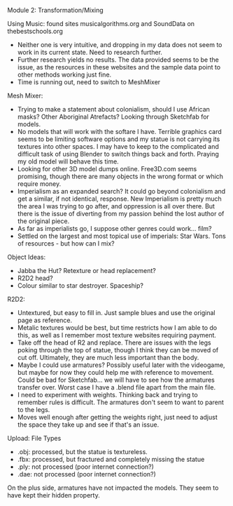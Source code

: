 Module 2: Transformation/Mixing

Using Music: found sites musicalgorithms.org and SoundData on thebestschools.org

- Neither one is very intuitive, and dropping in my data does not seem to work in its current state. Need to research further. 
- Further research yields no results. The data provided seems to be the issue, as the resources in these websites and the sample data point to other methods working just fine.
- Time is running out, need to switch to MeshMixer

Mesh Mixer:

- Trying to make a statement about colonialism, should I use African masks? Other Aboriginal Atrefacts? Looking through Sketchfab for models.
- No models that will work with the softare I have. Terrible graphics card seems to be limiting software options and my statue is not carrying its textures into other spaces. I may have to keep to the complicated and difficult task of using Blender to switch things back and forth. Praying my old model will behave this time.
- Looking for other 3D model dumps online. Free3D.com seems promising, though there are many objects in the wrong format or which require money.
- Imperialism as an expanded search? It could go beyond colonialism and get a similar, if not identical, response. New Imperialism is pretty much the area I was trying to go after, and oppression is all over there. But there is the issue of diverting from my passion behind the lost author of the original piece. 
- As far as imperialists go, I suppose other genres could work... film?
- Settled on the largest and most topical use of imperials: Star Wars. Tons of resources - but how can I mix?

Object Ideas:

- Jabba the Hut? Retexture or head replacement?
- R2D2 head?
- Colour similar to star destroyer. Spaceship?

R2D2:

- Untextured, but easy to fill in. Just sample blues and use the original page as reference.
- Metalic textures would be best, but time restricts how I am able to do this, as well as I remember most texture websites requiring payment. 
- Take off the head of R2 and replace. There are issues with the legs poking through the top of statue, though I think they can be moved of cut off. Ultimately, they are much less important than the body.
- Maybe I could use armatures? Possibly useful later with the videogame, but maybe for now they could help me with reference to movement. Could be bad for Sketchfab... we will have to see how the armatures transfer over. Worst case I have a .blend file apart from the main file.
- I need to experiment with weights. Thinking back and trying to remember rules is difficult. The armatures don't seem to want to parent to the legs.
- Moves well enough after getting the weights right, just need to adjust the space they take up and see if that's an issue.

Upload: File Types

- .obj: processed, but the statue is textureless.
- .fbx: processed, but fractured and completely missing the statue
- .ply: not processed (poor internet connection?)
- .dae: not processed (poor internet connection?)

On the plus side, armatures have not impacted the models. They seem to have kept their hidden property.
